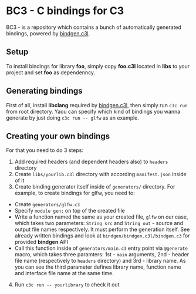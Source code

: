 
# BC3 - C bindings for C3

BC3 - is a repository which contains a bunch of automatically generated bindings, powered by [bindgen.c3l](https://github.com/vssukharev/bindgen.c3l).

## Setup

To install bindings for library **foo**, simply copy **foo.c3l** located in **libs** to your project and set **foo** as dependenncy.

## Generating bindings

First of all, install **libclang** required by [bindgen.c3l](https://github.com/vssukharev/bindgen.c3l), then simply run `c3c run` from root directory. Yaou can specify which kind of bindings you wanna generate by just doing `c3c run -- glfw` as an example.

## Creating your own bindings

For that you need to do 3 steps:

1. Add required headers (and dependent headers also) to `headers` directory
2. Create `libs/yourlib.c3l` directory with according `manifest.json` inside of it
3. Create binding generator itself inside of `generators/` directory. For example, to create bindings for glfw, you need to:
  - Create `generators/glfw.c3`
  - Specify `module gen;` on top of the created file
  - Write a function named the same as your created file, `glfw` on our case, which takes two parameters: `String src` and `String out` - source and output file names respectively. It must perform the generation itself. See already written bindings and look at `bindgen/bindgen.c3l/bindgen.c3` for provided **bindgen** API
  - Call this function inside of `generators/main.c3` entry point via `@generate` macro, which takes three paramters: 1st - `main` arguments, 2nd - header file name (respectively to `headers` directory) and 3rd - library name. As you can see the third parameter defines library name, function name and interface file name at the same time.
4. Run `c3c run -- yourlibrary` to check it out


